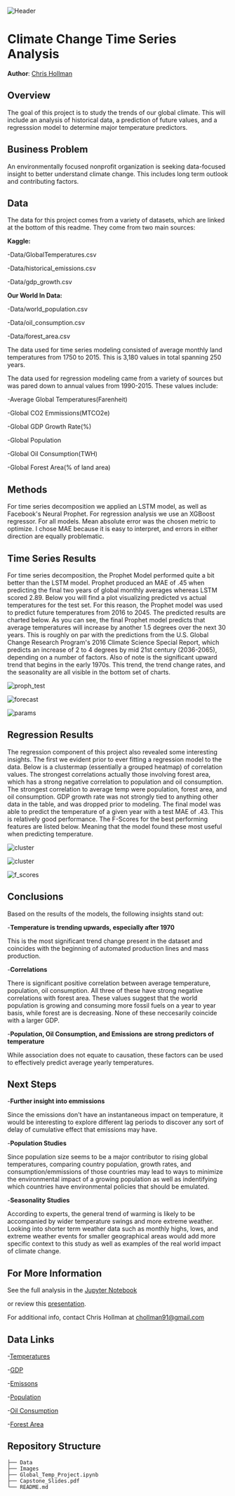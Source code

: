 ![Header](https://github.com/cmhollman/Capstone_Project/blob/main/Images/header.jpeg)



# Climate Change Time Series Analysis 

**Author**: [Chris Hollman](mailto:chollman91@gmail.com)

## Overview

The goal of this project is to study the trends of our global climate. This will include an analysis of historical data, a prediction of future values, and a regresssion model to determine major temperature predictors.

## Business Problem

An environmentally focused nonprofit organization is seeking data-focused insight to better understand climate change. This includes long term outlook and contributing factors.


## Data

The data for this project comes from a variety of datasets, which are linked at the bottom of this readme. They come from two main sources:

**Kaggle:**

-Data/GlobalTemperatures.csv

-Data/historical_emissions.csv

-Data/gdp_growth.csv

**Our World In Data:**

-Data/world_population.csv

-Data/oil_consumption.csv

-Data/forest_area.csv

The data used for time series modeling consisted of average monthly land temperatures from 1750 to 2015. This is 3,180 values in total spanning 250 years. 

The data used for regression modeling came from a variety of sources but was pared down to annual values from 1990-2015. These values include:

-Average Global Temperatures(Farenheit)

-Global CO2 Emmissions(MTCO2e)

-Global GDP Growth Rate(%)

-Global Population

-Global Oil Consumption(TWH)

-Global Forest Area(% of land area)

## Methods

For time series decomposition we applied an LSTM model, as well as Facebook's Neural Prophet. For regression analysis we use an XGBoost regressor. For all models. Mean absolute error was the chosen metric to optimize. I chose MAE because it is easy to interpret, and errors in either direction are equally problematic.

## Time Series Results

For time series decomposition, the Prophet Model performed quite a bit better than the LSTM model. Prophet produced an MAE of .45 when predicting the final two years of global monthly averages whereas LSTM scored 2.89. Below you will find a plot visualizing predicted vs actual temperatures for the test set. For this reason, the Prophet model was used to predict future temperatures from 2016 to 2045. The predicted results are charted below. As you can see, the final Prophet model predicts that average temperatures will increase by another 1.5 degrees over the next 30 years. This is roughly on par with the predictions from the U.S. Global Change Research Program's 2016 Climate Science Special Report, which predicts an increase of 2 to 4 degrees by mid 21st century (2036-2065), depending on a number of factors. Also of note is the significant upward trend that begins in the early 1970s. This trend, the trend change rates, and the seasonality are all visible in the bottom set of charts. 

![proph_test](https://github.com/cmhollman/Capstone_Project/blob/main/Images/prophet_test.png)

![forecast](https://github.com/cmhollman/Capstone_Project/blob/main/Images/forecast.png)

![params](https://github.com/cmhollman/Capstone_Project/blob/main/Images/params.png)


## Regression Results

The regression component of this project also revealed some interesting insights. The first we evident prior to ever fitting a regression model to the data. Below is a clustermap (essentially a grouped heatmap) of correlation values. The strongest correlations actually those involving forest area, which has a strong negative correlation to population and oil consumption. The strongest correlation to average temp were population, forest area, and oil consumption. GDP growth rate was not strongly tied to anything other data in the table, and was dropped prior to modeling. The final model was able to predict the temperature of a given year with a test MAE of .43. This is relatively good performance. The F-Scores for the best performing features are listed below. Meaning that the model found these most useful when predicting temperature. 

![cluster](https://github.com/cmhollman/Capstone_Project/blob/main/Images/clustermap.png)

![cluster](https://github.com/cmhollman/Capstone_Project/blob/main/Images/regplots.png)

![f_scores](https://github.com/cmhollman/Capstone_Project/blob/main/Images/feature_importance.png)


## Conclusions
Based on the results of the models, the following insights stand out:

-**Temperature is trending upwards, especially after 1970** 

This is the most significant trend change present in the dataset and coincides with the beginning of automated production lines and mass production.

-**Correlations**

There is significant positive correlation between average temperature, population, oil consumption. All three of these have strong negative correlations with forest area. These values suggest that the world population is growing and consuming more fossil fuels on a year to year basis, while forest are is decreasing. None of these neccesarily coincide with a larger GDP.

-**Population, Oil Consumption, and Emissions are strong predictors of temperature**

While association does not equate to causation, these factors can be used to effectively predict average yearly temperatures.

## Next Steps

-**Further insight into emmissions**

Since the emissions don't have an instantaneous impact on temperature, it would be interesting to explore different lag periods to discover any sort of delay of cumulative effect that emissions may have. 

-**Population Studies**

Since population size seems to be a major contributor to rising global temperatures, comparing country population, growth rates, and consumption/emmissions of those countries may lead to ways to minimize the environmental impact of a growing population as well as indentifying which countries have environmental policies that should be emulated.

-**Seasonality Studies**

According to experts, the general trend of warming is likely to be accompanied by wider temperature swings and more extreme weather. Looking into shorter term weather data such as monthly highs, lows, and extreme weather events for smaller geographical areas would add more specific context to this study as well as examples of the real world impact of climate change. 

## For More Information

See the full analysis in the [Jupyter Notebook](https://github.com/cmhollman/Capstone_Project/blob/main/Global_Temp_Project.ipynb) 

or review this [presentation](https://github.com/cmhollman/Capstone_Project/blob/main/Capstone_Slides.pdf).

For additional info, contact Chris Hollman at [chollman91@gmail.com](mailto:chollman91@gmail.com)

## Data Links

-[Temperatures](https://www.kaggle.com/datasets/berkeleyearth/climate-change-earth-surface-temperature-data?select=GlobalTemperatures.csv)

-[GDP](https://www.kaggle.com/datasets/iamtushara/gdp-timeseries-data-for-various-countries?select=GDP_annual_growth_NEW.csv)

-[Emissons](https://www.kaggle.com/datasets/ankanhore545/carbon-dioxide-emissions-of-the-world)

-[Population](https://ourworldindata.org/world-population-growth)

-[Oil Consumption](https://ourworldindata.org/grapher/oil-consumption-by-country)

-[Forest Area](https://ourworldindata.org/deforestation)


## Repository Structure

```
├── Data
├── Images
├── Global_Temp_Project.ipynb
├── Capstone_Slides.pdf
└── README.md